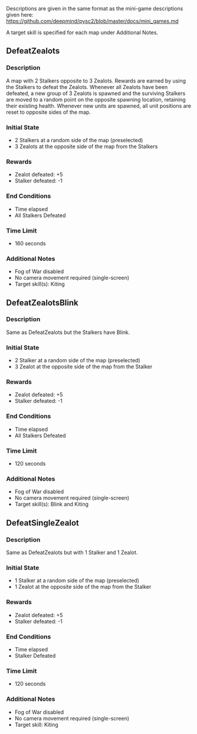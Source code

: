 Descriptions are given in the same format as the mini-game descriptions given here: https://github.com/deepmind/pysc2/blob/master/docs/mini_games.md

A target skill is specified for each map under Additional Notes.

## DefeatZealots

### Description

A map with 2 Stalkers opposite to 3 Zealots. Rewards are earned by using the Stalkers to defeat the Zealots. Whenever all Zealots have been defeated, a new group of 3 Zealots is spawned and the surviving Stalkers are moved to a random point on the opposite spawning location, retaining their existing health. Whenever new units are spawned, all unit positions are reset to opposite sides of the map.

### Initial State
* 2 Stalkers at a random side of the map (preselected)
* 3 Zealots at the opposite side of the map from the Stalkers

### Rewards
* Zealot defeated: +5
* Stalker defeated: -1

### End Conditions
* Time elapsed
* All Stalkers Defeated

### Time Limit
* 160 seconds

### Additional Notes
* Fog of War disabled
* No camera movement required (single-screen)
* Target skill(s): Kiting

## DefeatZealotsBlink

### Description
Same as DefeatZealots but the Stalkers have Blink.

### Initial State
* 2 Stalker at a random side of the map (preselected)
* 3 Zealot at the opposite side of the map from the Stalker

### Rewards
* Zealot defeated: +5
* Stalker defeated: -1

### End Conditions
* Time elapsed
* All Stalkers Defeated

### Time Limit
* 120 seconds

### Additional Notes
* Fog of War disabled
* No camera movement required (single-screen)
* Target skill(s): Blink and Kiting

## DefeatSingleZealot

### Description

Same as DefeatZealots but with 1 Stalker and 1 Zealot.

### Initial State
* 1 Stalker at a random side of the map (preselected)
* 1 Zealot at the opposite side of the map from the Stalker

### Rewards
* Zealot defeated: +5
* Stalker defeated: -1

### End Conditions
* Time elapsed
* Stalker Defeated

### Time Limit
* 120 seconds

### Additional Notes
* Fog of War disabled
* No camera movement required (single-screen)
* Target skill: Kiting
